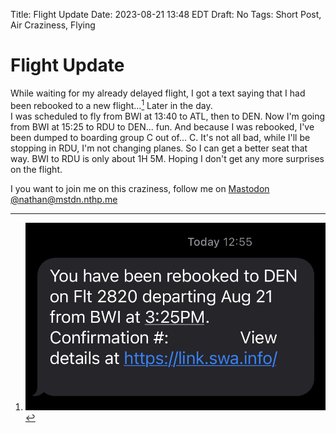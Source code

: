 Title: Flight Update
Date: 2023-08-21 13:48 EDT
Draft: No
Tags: Short Post, Air Craziness, Flying

# Flight Update

While waiting for my already delayed flight, I got a text saying that I had been rebooked to a new flight...[^1] Later in the day. <br>
I was scheduled to fly from BWI at 13:40 to ATL, then to DEN. Now I'm going from BWI at 15:25 to RDU to DEN... fun. And because I was rebooked, I've been dumped to boarding group C out of... C. It's not all bad, while I'll be stopping in RDU, I'm not changing planes. So I can get a better seat that way. BWI to RDU is only about 1H 5M. Hoping I don't get any more surprises on the flight.

I you want to join me on this craziness, follow me on [Mastodon @nathan@mstdn.nthp.me](https://mstdn.nthp.me/@nathan)

[^1]: ![](_pics/fig1.png)